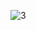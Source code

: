 ![3](https://user-images.githubusercontent.com/89411648/179085091-9cc19db7-0ece-468f-8551-818d71b511ab.png)
